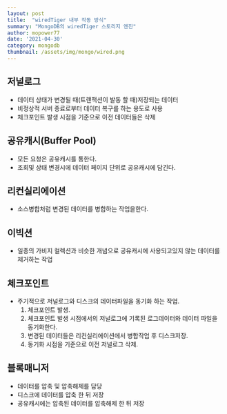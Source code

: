 ```yaml
---
layout: post
title:  "wiredTiger 내부 작동 방식"
summary: "MongoDB의 wiredTiger 스토리지 엔진"
author: mopower77
date: '2021-04-30'
category: mongodb
thumbnail: /assets/img/mongo/wired.png
---
```


## 저널로그
 - 데이터 상태가 변경될 때(트랜잭션이 발동 할 때)저장되는 데이터
 - 비정상적 서버 종료로부터 데이터 복구를 하는 용도로 사용
 - 체크포인트 발생 시점을 기준으로 이전 데이터들은 삭제

## 공유캐시(Buffer Pool)
 - 모든 요청은 공유캐시를 통한다.
 - 조회및 상태 변경시에 데이터 페이지 단위로 공유캐시에 담긴다.

## 리컨실리에이션
 - 소스병합처럼 변경된 데이터를 병합하는 작업을한다.

## 이빅션
 - 일종의 가비지 컬렉션과 비슷한 개념으로 공유캐시에 사용되고있지 않는 데이터를 제거하는 작업

## 체크포인트
 - 주기적으로 저널로그와 디스크의 데이터파일을 동기화 하는 작업.
    1. 체크포인트 발생.
    2. 체크포인트 발생 시점에서의 저널로그에 기록된 로그데이터와 데이터 파일을 동기화한다.
    3. 변경된 데이터들은 리컨실리에이션에서 병합작업 후 디스크저장.
    4. 동기화 시점을 기준으로 이전 저널로그 삭제.
 
## 블록매니저
 - 데이터를 압축 및 압축해제를 담당
 - 디스크에 데이터를 압축 한 뒤 저장
 - 공유캐시에는 압축된 데이터를 압축해제 한 뒤 저장



 